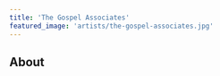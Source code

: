 ```yaml
---
title: 'The Gospel Associates'
featured_image: 'artists/the-gospel-associates.jpg'
---
```


## About


